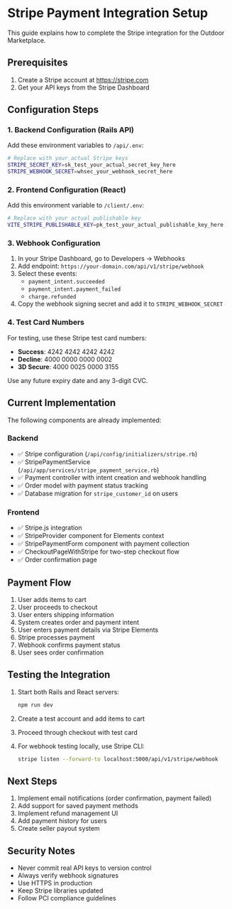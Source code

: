 # Stripe Payment Integration Setup

This guide explains how to complete the Stripe integration for the Outdoor Marketplace.

## Prerequisites

1. Create a Stripe account at https://stripe.com
2. Get your API keys from the Stripe Dashboard

## Configuration Steps

### 1. Backend Configuration (Rails API)

Add these environment variables to `/api/.env`:

```bash
# Replace with your actual Stripe keys
STRIPE_SECRET_KEY=sk_test_your_actual_secret_key_here
STRIPE_WEBHOOK_SECRET=whsec_your_webhook_secret_here
```

### 2. Frontend Configuration (React)

Add this environment variable to `/client/.env`:

```bash
# Replace with your actual publishable key
VITE_STRIPE_PUBLISHABLE_KEY=pk_test_your_actual_publishable_key_here
```

### 3. Webhook Configuration

1. In your Stripe Dashboard, go to Developers → Webhooks
2. Add endpoint: `https://your-domain.com/api/v1/stripe/webhook`
3. Select these events:
   - `payment_intent.succeeded`
   - `payment_intent.payment_failed`
   - `charge.refunded`
4. Copy the webhook signing secret and add it to `STRIPE_WEBHOOK_SECRET`

### 4. Test Card Numbers

For testing, use these Stripe test card numbers:

- **Success**: 4242 4242 4242 4242
- **Decline**: 4000 0000 0000 0002
- **3D Secure**: 4000 0025 0000 3155

Use any future expiry date and any 3-digit CVC.

## Current Implementation

The following components are already implemented:

### Backend
- ✅ Stripe configuration (`/api/config/initializers/stripe.rb`)
- ✅ StripePaymentService (`/api/app/services/stripe_payment_service.rb`)
- ✅ Payment controller with intent creation and webhook handling
- ✅ Order model with payment status tracking
- ✅ Database migration for `stripe_customer_id` on users

### Frontend
- ✅ Stripe.js integration
- ✅ StripeProvider component for Elements context
- ✅ StripePaymentForm component with payment collection
- ✅ CheckoutPageWithStripe for two-step checkout flow
- ✅ Order confirmation page

## Payment Flow

1. User adds items to cart
2. User proceeds to checkout
3. User enters shipping information
4. System creates order and payment intent
5. User enters payment details via Stripe Elements
6. Stripe processes payment
7. Webhook confirms payment status
8. User sees order confirmation

## Testing the Integration

1. Start both Rails and React servers:
   ```bash
   npm run dev
   ```

2. Create a test account and add items to cart

3. Proceed through checkout with test card

4. For webhook testing locally, use Stripe CLI:
   ```bash
   stripe listen --forward-to localhost:5000/api/v1/stripe/webhook
   ```

## Next Steps

1. Implement email notifications (order confirmation, payment failed)
2. Add support for saved payment methods
3. Implement refund management UI
4. Add payment history for users
5. Create seller payout system

## Security Notes

- Never commit real API keys to version control
- Always verify webhook signatures
- Use HTTPS in production
- Keep Stripe libraries updated
- Follow PCI compliance guidelines